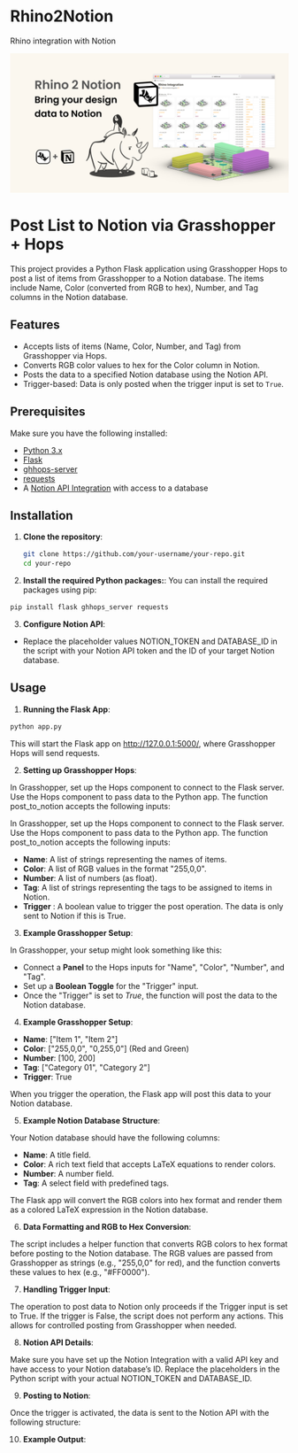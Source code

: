 # Rhino2Notion
 Rhino integration with Notion

![Logo](/img/Thumbnail.png)

# Post List to Notion via Grasshopper + Hops

This project provides a Python Flask application using Grasshopper Hops to post a list of items from Grasshopper to a Notion database. The items include Name, Color (converted from RGB to hex), Number, and Tag columns in the Notion database.

## Features
- Accepts lists of items (Name, Color, Number, and Tag) from Grasshopper via Hops.
- Converts RGB color values to hex for the Color column in Notion.
- Posts the data to a specified Notion database using the Notion API.
- Trigger-based: Data is only posted when the trigger input is set to `True`.

## Prerequisites

Make sure you have the following installed:
- [Python 3.x](https://www.python.org/downloads/)
- [Flask](https://flask.palletsprojects.com/en/2.0.x/installation/)
- [ghhops-server](https://github.com/mcneel/compute.rhino3d/tree/master/src/GhHopsServer)
- [requests](https://docs.python-requests.org/en/latest/)
- A [Notion API Integration](https://developers.notion.com/docs/getting-started) with access to a database

## Installation

1. **Clone the repository**:

   ```bash
   git clone https://github.com/your-username/your-repo.git
   cd your-repo
    ```

2. **Install the required Python packages:**:
You can install the required packages using pip:

```bash
pip install flask ghhops_server requests
```

3. **Configure Notion API**:
- Replace the placeholder values NOTION_TOKEN and DATABASE_ID in the script with your Notion API token and the ID of your target Notion database.

## Usage

1. **Running the Flask App**:

  ```bash
  python app.py
  
  ```

This will start the Flask app on http://127.0.0.1:5000/, where Grasshopper Hops will send requests.

2. **Setting up Grasshopper Hops**:

In Grasshopper, set up the Hops component to connect to the Flask server. Use the Hops component to pass data to the Python app. The function post_to_notion accepts the following inputs:

In Grasshopper, set up the Hops component to connect to the Flask server. Use the Hops component to pass data to the Python app. The function post_to_notion accepts the following inputs:

- **Name**: A list of strings representing the names of items.
- **Color**: A list of RGB values in the format "255,0,0".
- **Number**: A list of numbers (as float).
- **Tag**: A list of strings representing the tags to be assigned to items in Notion.
- **Trigger** : A boolean value to trigger the post operation. The data is only sent to Notion if this is True.

3. **Example Grasshopper Setup**:

In Grasshopper, your setup might look something like this:

- Connect a **Panel** to the Hops inputs for "Name", "Color", "Number", and "Tag".
- Set up a **Boolean Toggle** for the "Trigger" input.
- Once the "Trigger" is set to *True*, the function will post the data to the Notion database.

4. **Example Grasshopper Setup**:

- **Name**: ["Item 1", "Item 2"]
- **Color**: ["255,0,0", "0,255,0"] (Red and Green)
- **Number**: [100, 200]
- **Tag**: ["Category 01", "Category 2"]
- **Trigger**: True

When you trigger the operation, the Flask app will post this data to your Notion database.

5. **Example Notion Database Structure**:

Your Notion database should have the following columns:

- **Name**: A title field.
- **Color**: A rich text field that accepts LaTeX equations to render colors.
- **Number**: A number field.
- **Tag**: A select field with predefined tags.

The Flask app will convert the RGB colors into hex format and render them as a colored LaTeX expression in the Notion database.

6. **Data Formatting and RGB to Hex Conversion**:

The script includes a helper function that converts RGB colors to hex format before posting to the Notion database. The RGB values are passed from Grasshopper as strings (e.g., "255,0,0" for red), and the function converts these values to hex (e.g., "#FF0000").

7. **Handling Trigger Input**:

The operation to post data to Notion only proceeds if the Trigger input is set to True. If the trigger is False, the script does not perform any actions. This allows for controlled posting from Grasshopper when needed.

8. **Notion API Details**:

Make sure you have set up the Notion Integration with a valid API key and have access to your Notion database’s ID. Replace the placeholders in the Python script with your actual NOTION_TOKEN and DATABASE_ID.

9. **Posting to Notion**:

Once the trigger is activated, the data is sent to the Notion API with the following structure:

10. **Example Output**:

